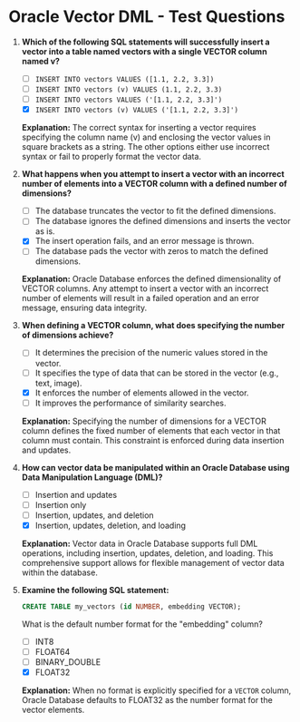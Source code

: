 # Oracle Vector DML - Test Questions

1. **Which of the following SQL statements will successfully insert a vector into a table named vectors with a single
   VECTOR column named v?**
    - [ ] `INSERT INTO vectors VALUES ([1.1, 2.2, 3.3])`
    - [ ] `INSERT INTO vectors (v) VALUES (1.1, 2.2, 3.3)`
    - [ ] `INSERT INTO vectors VALUES ('[1.1, 2.2, 3.3]')`
    - [x] `INSERT INTO vectors (v) VALUES ('[1.1, 2.2, 3.3]')`

   **Explanation:** The correct syntax for inserting a vector requires specifying the column name (v) and enclosing the
   vector values in square brackets as a string. The other options either use incorrect syntax or fail to properly
   format the vector data.

2. **What happens when you attempt to insert a vector with an incorrect number of elements into a VECTOR column with a
   defined number of dimensions?**
    - [ ] The database truncates the vector to fit the defined dimensions.
    - [ ] The database ignores the defined dimensions and inserts the vector as is.
    - [x] The insert operation fails, and an error message is thrown.
    - [ ] The database pads the vector with zeros to match the defined dimensions.

   **Explanation:** Oracle Database enforces the defined dimensionality of VECTOR columns. Any attempt to insert a
   vector with an incorrect number of elements will result in a failed operation and an error message, ensuring data
   integrity.

3. **When defining a VECTOR column, what does specifying the number of dimensions achieve?**
    - [ ] It determines the precision of the numeric values stored in the vector.
    - [ ] It specifies the type of data that can be stored in the vector (e.g., text, image).
    - [x] It enforces the number of elements allowed in the vector.
    - [ ] It improves the performance of similarity searches.

   **Explanation:** Specifying the number of dimensions for a VECTOR column defines the fixed number of elements that
   each vector in that column must contain. This constraint is enforced during data insertion and updates.

4. **How can vector data be manipulated within an Oracle Database using Data Manipulation Language (DML)?**
    - [ ] Insertion and updates
    - [ ] Insertion only
    - [ ] Insertion, updates, and deletion
    - [x] Insertion, updates, deletion, and loading

   **Explanation:** Vector data in Oracle Database supports full DML operations, including insertion, updates, deletion,
   and loading. This comprehensive support allows for flexible management of vector data within the database.

5. **Examine the following SQL statement:**
   ```sql
   CREATE TABLE my_vectors (id NUMBER, embedding VECTOR);
   ```
   What is the default number format for the "embedding" column?
    - [ ] INT8
    - [ ] FLOAT64
    - [ ] BINARY_DOUBLE
    - [x] FLOAT32

   **Explanation:** When no format is explicitly specified for a `VECTOR` column, Oracle Database defaults to FLOAT32 as the
   number format for the vector elements.